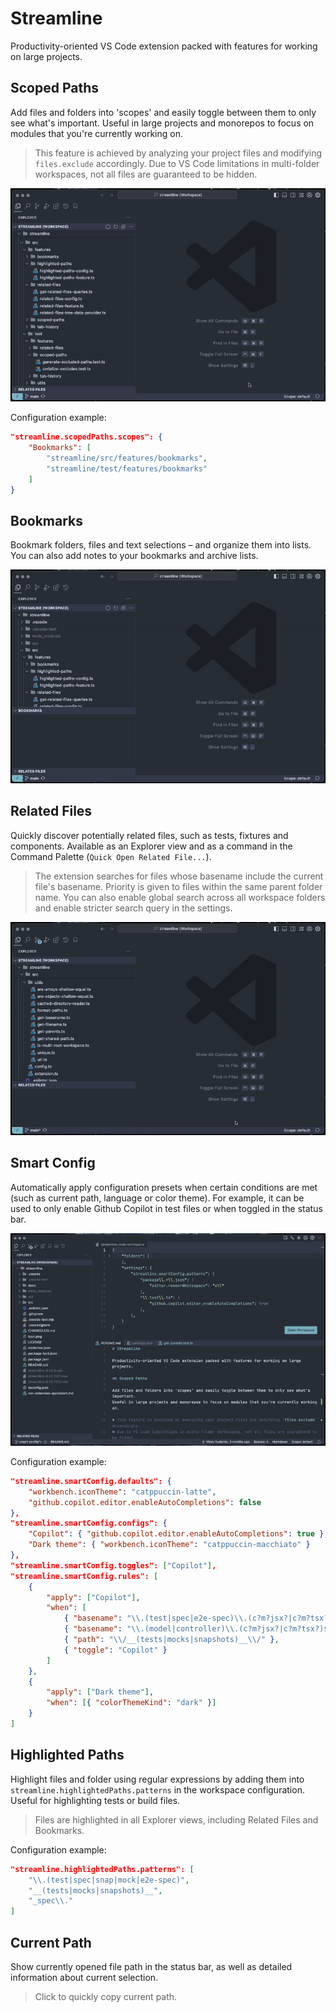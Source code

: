 # Streamline

Productivity-oriented VS Code extension packed with features for working on large projects.

## Scoped Paths

Add files and folders into 'scopes' and easily toggle between them to only see what's important.
Useful in large projects and monorepos to focus on modules that you're currently working on.

> This feature is achieved by analyzing your project files and modifying `files.exclude` accordingly.
> Due to VS Code limitations in multi-folder workspaces, not all files are guaranteed to be hidden.

![Demo](docs/scoped_paths.gif)

Configuration example:
```json
"streamline.scopedPaths.scopes": {
    "Bookmarks": [
        "streamline/src/features/bookmarks",
        "streamline/test/features/bookmarks"
    ]
}
```

## Bookmarks

Bookmark folders, files and text  selections – and organize them into lists.
You can also add notes to your bookmarks and archive lists.

![Demo](docs/bookmarks.gif)

## Related Files

Quickly discover potentially related files, such as tests, fixtures and components.
Available as an Explorer view and as a command in the Command Palette (`Quick Open Related File...`).

> The extension searches for files whose basename include the current file's basename.
> Priority is given to files within the same parent folder name.
> You can also enable global search across all workspace folders and enable stricter search query in the settings.

![Demo](docs/related_files.gif)

## Smart Config

Automatically apply configuration presets when certain conditions are met (such as current path, language or color theme).
For example, it can be used to only enable Github Copilot in test files or when toggled in the status bar.

![Demo](docs/smart_config.gif)

Configuration example:
```json
"streamline.smartConfig.defaults": {
    "workbench.iconTheme": "catppuccin-latte",
    "github.copilot.editor.enableAutoCompletions": false
},
"streamline.smartConfig.configs": {
    "Copilot": { "github.copilot.editor.enableAutoCompletions": true },
    "Dark theme": { "workbench.iconTheme": "catppuccin-macchiato" }
},
"streamline.smartConfig.toggles": ["Copilot"],
"streamline.smartConfig.rules": [
    {
        "apply": ["Copilot"],
        "when": [
            { "basename": "\\.(test|spec|e2e-spec)\\.(c?m?jsx?|c?m?tsx?)$" },
            { "basename": "\\.(model|controller)\\.(c?m?jsx?|c?m?tsx?)$" },
            { "path": "\\/__(tests|mocks|snapshots)__\\/" },
            { "toggle": "Copilot" }
        ]
    },
    {
        "apply": ["Dark theme"],
        "when": [{ "colorThemeKind": "dark" }]
    }
]
```

## Highlighted Paths

Highlight files and folder using regular expressions by adding them into `streamline.highlightedPaths.patterns` in the workspace configuration.
Useful for highlighting tests or build files.

> Files are highlighted in all Explorer views, including Related Files and Bookmarks.

Configuration example:
```json
"streamline.highlightedPaths.patterns": [
    "\\.(test|spec|snap|mock|e2e-spec)",
    "__(tests|mocks|snapshots)__",
    "_spec\\."
]
```

## Current Path

Show currently opened file path in the status bar, as well as detailed information about current selection.

> Click to quickly copy current path.
